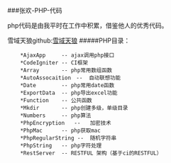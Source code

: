 ###张欢-PHP-代码

php代码是由我平时在工作中积累，借鉴他人的优秀代码。

雪域天狼github:[雪域天狼](https://github.com/xueyutianlang)
#####PHP目录：
```
    *AjaxApp     -- ajax调用php接口
    *CodeIgniter -- CI框架
    *Array       -- php常用数组函数
    *AutoAssocaition　--  自动联想功能
    *Date        -- php常用date函数 
    *ExportData  -- php导出excel功能
    *Function    -- 公共函数
    *Mkdir       -- php创建多级，单级目录
    *Numbers     -- php算法
    *PhpEncryption   --   加密技术
    *PhpMac      -- php获取mac
    *PhpRegularString --  随机字符串
    *PhpString   -- php字符处理
    *RestServer  -- RESTFUL 架构（基于ci的RESTFUL）
```
